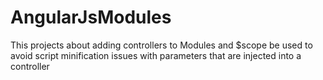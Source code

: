 # AngularJsModules
This projects about adding controllers to Modules and $scope be used to avoid script minification issues with parameters that are injected into a controller
